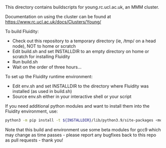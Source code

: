 This directory contains buildscripts for young.rc.ucl.ac.uk, an MMM cluster.

Documentation on using the cluster can be found at https://www.rc.ucl.ac.uk/docs/Clusters/Young/

To build Fluidity:

* Check out this repository to a temporary directory (ie, /tmp/<yourusername> on a head node), NOT to home or scratch
* Edit build.sh and set INSTALLDIR to an empty directory on home or scratch for installing Fluidity
* Run build.sh
* Wait on the order of three hours...

To set up the Fluidity runtime environment:

* Edit env.sh and set INSTALLDIR to the directory where Fluidity was installed (as used in build.sh)
* Source env.sh either in your interactive shell or your script

If you need additional python modules and want to install them into the Fluidity environment, use:

```bash
python3 -m pip install -t ${INSTALLDIR}/lib/python3.9/site-packages <module>
```

Note that this build and environment use some beta modules for gcc9 which may change as time passes - please report
any bugfixes back to this repo as pull requests - thank you!
